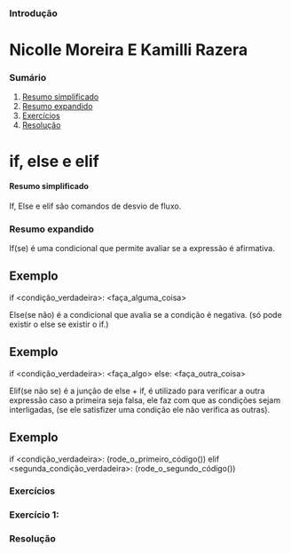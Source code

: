 ### Introdução

# Nicolle Moreira E Kamilli Razera

### Sumário

1. [Resumo simplificado](#Resumo-simplificado)
2. [Resumo expandido](#Resumo-expandido)
3. [Exercícios](#Exercícios)
4. [Resolução](#Resolução)

# if, else e elif

#### Resumo simplificado

If, Else e elif são comandos de desvio de fluxo.

### Resumo expandido 

If(se) é uma condicional que permite avaliar se a expressão é afirmativa.

## Exemplo

if <condição_verdadeira>:
<faça_alguma_coisa>

Else(se não) é a condicional que avalia se a condição é negativa. (só pode existir o else se existir o if.)

## Exemplo

if <condição_verdadeira>:
<faça_algo>
else:
<faça_outra_coisa>

Elif(se não se) é a junção de else + if, é utilizado para verificar a outra expressão caso a primeira seja falsa, ele faz com que as condições sejam interligadas, (se ele satisfizer uma condição ele não verifica as outras). 

## Exemplo

if <condição_verdadeira>:
(rode_o_primeiro_código())
elif <segunda_condição_verdadeira>:
(rode_o_segundo_código())

### Exercícios

### Exercício 1:


### Resolução



